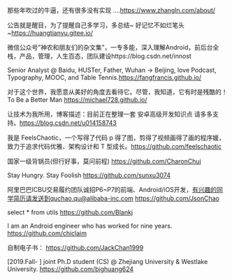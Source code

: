 那些年吹过的牛逼，还有很多没有实现 ....https://www.zhangln.com/about/

公告就是醒目，为了提醒自己多学习，多总结~
好记忆不如烂笔头~https://huangtianyu.gitee.io/

微信公众号”神农和朋友们的杂文集”，一专多能，深入理解Android，前后台全栈，产品，管理，人生百态，团队建设https://blog.csdn.net/innost

Senior Analyst @ Baidu, HUSTer, Father, Wuhan → Beijing, love Podcast, Typography, MOOC, and Table Tennis.https://fangfrancis.github.io/

对于这个世界，我愿意从美好的角度去看待它。尽管，我知道，它有时是残酷的！To Be a Better Man https://michael728.github.io/

让技术为我所用，博客描述：目前正在整理一套 安卓高级开发知识点 请多多支持。https://blog.csdn.net/u014158743

我是 FeelsChaotic，一个写得了代码 p 得了图，剪得了视频画得了画的程序媛，致力于追求代码优雅、架构设计和 T 型成长。https://github.com/feelschaotic

国家一级背锅员(但行好事，莫问前程)  https://github.com/CharonChui

Stay Hungry. Stay Foolish  https://github.com/sunxu3074

阿里巴巴ICBU交易履约团队诚招P6~P7的前端、Android/iOS开发，有兴趣的同学简历请发送到quchao.qu@alibaba-inc.com   https://github.com/JsonChao

select * from utils  https://github.com/Blankj

I am an Android engineer who has worked for nine years.   https://github.com/chiclaim

自制电子书： https://github.com/JackChan1999

[2019.Fall- ] joint Ph.D student (CS) @ Zhejiang University & Westlake University. https://github.com/bighuang624